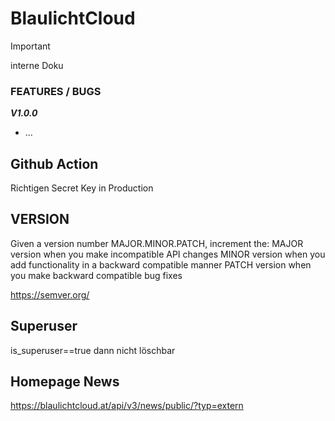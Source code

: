 # BlaulichtCloud
> [!IMPORTANT]
> interne Doku



### FEATURES / BUGS

***V1.0.0***
- ...


## Github Action
Richtigen Secret Key in Production

## VERSION
Given a version number MAJOR.MINOR.PATCH, increment the:
MAJOR version when you make incompatible API changes
MINOR version when you add functionality in a backward compatible manner
PATCH version when you make backward compatible bug fixes

https://semver.org/

## Superuser
is_superuser==true dann nicht löschbar


## Homepage News
https://blaulichtcloud.at/api/v3/news/public/?typ=extern